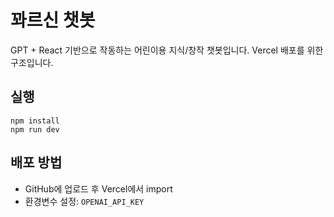 # 꽈르신 챗봇

GPT + React 기반으로 작동하는 어린이용 지식/창작 챗봇입니다. Vercel 배포를 위한 구조입니다.

## 실행
```
npm install
npm run dev
```

## 배포 방법
- GitHub에 업로드 후 Vercel에서 import
- 환경변수 설정: `OPENAI_API_KEY`